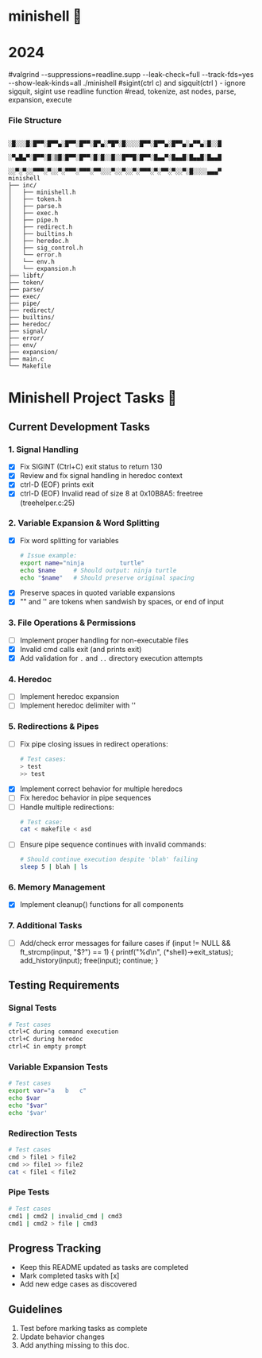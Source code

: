 # minishell 🐚
# 2024
#valgrind --suppressions=readline.supp --leak-check=full --track-fds=yes --show-leak-kinds=all ./minishell
#sigint(ctrl c) and sigquit(ctrl \) - ignore sigquit, sigint use readline function
#read, tokenize, ast nodes, parse, expansion, execute

### File Structure
```
                  ░█░░░█░█▀▀░█▀▀▄░█▀▀░█▀▀░█▀▄░▀█▀░█░░░░█▀▀░█▀▀▄░█▀▀▄░▄▀▀▄░█░░█
                  ░▀▄█▄▀░█▀▀░█░▒█░█▀▀░█▀▀░█░█░░█░░█▀▀█░█▀▀░█▄▄▀░█▄▄█░█▄▄█░█▄▄█
                  ░░▀░▀░░▀▀▀░▀░░▀░▀▀▀░▀▀▀░▀▀░░░▀░░▀░░▀░▀▀▀░▀░▀▀░▀░░▀░█░░░░▄▄▄▀
minishell
├── inc/
│   ├── minishell.h
│   ├── token.h
│   ├── parse.h
│   ├── exec.h
│   ├── pipe.h
│   ├── redirect.h
│   ├── builtins.h
│   ├── heredoc.h
│   ├── sig_control.h
│   └── error.h
│   └── env.h
│   └── expansion.h
├── libft/
├── token/
├── parse/
├── exec/
├── pipe/
├── redirect/
├── builtins/
├── heredoc/
├── signal/
├── error/
├── env/
├── expansion/
├── main.c
└── Makefile
```
# Minishell Project Tasks 🐚

## Current Development Tasks

### 1. Signal Handling
- [X] Fix SIGINT (Ctrl+C) exit status to return 130
- [X] Review and fix signal handling in heredoc context
- [x] ctrl-D (EOF) prints exit
- [x] ctrl-D (EOF) Invalid read of size 8 at 0x10B8A5: freetree (treehelper.c:25)

### 2. Variable Expansion & Word Splitting
- [x] Fix word splitting for variables
  ```bash
  # Issue example:
  export name="ninja          turtle"
  echo $name     # Should output: ninja turtle
  echo "$name"   # Should preserve original spacing
  ```
- [x] Preserve spaces in quoted variable expansions
- [x] "" and '' are tokens when sandwish by spaces, or end of input 

### 3. File Operations & Permissions
- [ ] Implement proper handling for non-executable files
- [x] Invalid cmd calls exit (and prints exit)
- [x] Add validation for `.` and `..` directory execution attempts

### 4. Heredoc
- [ ] Implement heredoc expansion
- [ ] Implement heredoc delimiter with ''

### 5. Redirections & Pipes
- [ ] Fix pipe closing issues in redirect operations:
  ```bash
  # Test cases:
  > test
  >> test
  ```
- [X] Implement correct behavior for multiple heredocs
- [ ] Fix heredoc behavior in pipe sequences
- [ ] Handle multiple redirections:
  ```bash
  # Test case:
  cat < makefile < asd
  ```
- [ ] Ensure pipe sequence continues with invalid commands:
  ```bash
  # Should continue execution despite 'blah' failing
  sleep 5 | blah | ls
  ```

### 6. Memory Management
- [x] Implement cleanup() functions for all components

### 7. Additional Tasks
- [ ] Add/check error messages for failure cases
      if (input != NULL && ft_strcmp(input, "$?") == 1)
		  {
		    printf("%d\n", (*shell)->exit_status);
		    add_history(input);
		    free(input);
		    continue;
      }
## Testing Requirements

### Signal Tests
```bash
# Test cases
ctrl+C during command execution
ctrl+C during heredoc
ctrl+C in empty prompt
```

### Variable Expansion Tests
```bash
# Test cases
export var="a   b   c"
echo $var
echo "$var"
echo '$var'
```

### Redirection Tests
```bash
# Test cases
cmd > file1 > file2
cmd >> file1 >> file2
cat < file1 < file2
```

### Pipe Tests
```bash
# Test cases
cmd1 | cmd2 | invalid_cmd | cmd3
cmd1 | cmd2 > file | cmd3
```

## Progress Tracking
- Keep this README updated as tasks are completed
- Mark completed tasks with [x]
- Add new edge cases as discovered

## Guidelines
1. Test before marking tasks as complete
2. Update behavior changes
3. Add anything missing to this doc.

